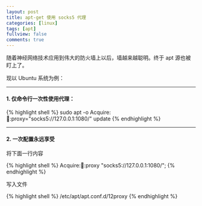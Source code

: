 ```yaml
---
layout: post
title: apt-get 使用 socks5 代理
categories: [linux]
tags: [apt]
fullview: false
comments: true
---
```


随着神经网络技术应用到伟大的防火墙上以后，墙越来越聪明。终于 apt 源也被盯上了。

现以 Ubuntu 系统为例：

---


#### 1. 仅命令行一次性使用代理：

{% highlight shell %}
sudo apt -o Acquire::socks::proxy="socks5://127.0.0.1:1080/" update
{% endhighlight %}

---

#### 2. 一次配置永远享受

将下面一行内容

{% highlight shell %}
Acquire::socks::proxy "socks5://127.0.0.1:1080/";
{% endhighlight %}

写入文件

{% highlight shell %}
/etc/apt/apt.conf.d/12proxy
{% endhighlight %}

